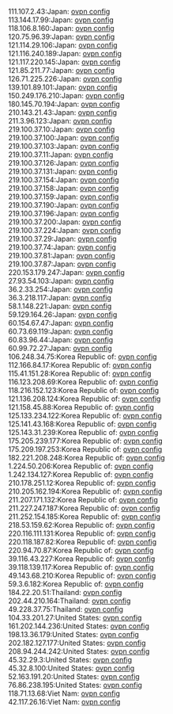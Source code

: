 111.107.2.43:Japan: [ovpn config](vpn/111_107_2_43.ovpn)  
113.144.17.99:Japan: [ovpn config](vpn/113_144_17_99.ovpn)  
118.106.8.160:Japan: [ovpn config](vpn/118_106_8_160.ovpn)  
120.75.96.39:Japan: [ovpn config](vpn/120_75_96_39.ovpn)  
121.114.29.106:Japan: [ovpn config](vpn/121_114_29_106.ovpn)  
121.116.240.189:Japan: [ovpn config](vpn/121_116_240_189.ovpn)  
121.117.220.145:Japan: [ovpn config](vpn/121_117_220_145.ovpn)  
121.85.211.77:Japan: [ovpn config](vpn/121_85_211_77.ovpn)  
126.71.225.226:Japan: [ovpn config](vpn/126_71_225_226.ovpn)  
139.101.89.101:Japan: [ovpn config](vpn/139_101_89_101.ovpn)  
150.249.176.210:Japan: [ovpn config](vpn/150_249_176_210.ovpn)  
180.145.70.194:Japan: [ovpn config](vpn/180_145_70_194.ovpn)  
210.143.21.43:Japan: [ovpn config](vpn/210_143_21_43.ovpn)  
211.3.96.123:Japan: [ovpn config](vpn/211_3_96_123.ovpn)  
219.100.37.10:Japan: [ovpn config](vpn/219_100_37_10.ovpn)  
219.100.37.100:Japan: [ovpn config](vpn/219_100_37_100.ovpn)  
219.100.37.103:Japan: [ovpn config](vpn/219_100_37_103.ovpn)  
219.100.37.11:Japan: [ovpn config](vpn/219_100_37_11.ovpn)  
219.100.37.126:Japan: [ovpn config](vpn/219_100_37_126.ovpn)  
219.100.37.131:Japan: [ovpn config](vpn/219_100_37_131.ovpn)  
219.100.37.154:Japan: [ovpn config](vpn/219_100_37_154.ovpn)  
219.100.37.158:Japan: [ovpn config](vpn/219_100_37_158.ovpn)  
219.100.37.159:Japan: [ovpn config](vpn/219_100_37_159.ovpn)  
219.100.37.190:Japan: [ovpn config](vpn/219_100_37_190.ovpn)  
219.100.37.196:Japan: [ovpn config](vpn/219_100_37_196.ovpn)  
219.100.37.200:Japan: [ovpn config](vpn/219_100_37_200.ovpn)  
219.100.37.224:Japan: [ovpn config](vpn/219_100_37_224.ovpn)  
219.100.37.29:Japan: [ovpn config](vpn/219_100_37_29.ovpn)  
219.100.37.74:Japan: [ovpn config](vpn/219_100_37_74.ovpn)  
219.100.37.81:Japan: [ovpn config](vpn/219_100_37_81.ovpn)  
219.100.37.87:Japan: [ovpn config](vpn/219_100_37_87.ovpn)  
220.153.179.247:Japan: [ovpn config](vpn/220_153_179_247.ovpn)  
27.93.54.103:Japan: [ovpn config](vpn/27_93_54_103.ovpn)  
36.2.33.254:Japan: [ovpn config](vpn/36_2_33_254.ovpn)  
36.3.218.117:Japan: [ovpn config](vpn/36_3_218_117.ovpn)  
58.1.148.221:Japan: [ovpn config](vpn/58_1_148_221.ovpn)  
59.129.164.26:Japan: [ovpn config](vpn/59_129_164_26.ovpn)  
60.154.67.47:Japan: [ovpn config](vpn/60_154_67_47.ovpn)  
60.73.69.119:Japan: [ovpn config](vpn/60_73_69_119.ovpn)  
60.83.96.44:Japan: [ovpn config](vpn/60_83_96_44.ovpn)  
60.99.72.27:Japan: [ovpn config](vpn/60_99_72_27.ovpn)  
106.248.34.75:Korea Republic of: [ovpn config](vpn/106_248_34_75.ovpn)  
112.166.84.17:Korea Republic of: [ovpn config](vpn/112_166_84_17.ovpn)  
115.41.151.28:Korea Republic of: [ovpn config](vpn/115_41_151_28.ovpn)  
116.123.208.69:Korea Republic of: [ovpn config](vpn/116_123_208_69.ovpn)  
118.216.152.123:Korea Republic of: [ovpn config](vpn/118_216_152_123.ovpn)  
121.136.208.124:Korea Republic of: [ovpn config](vpn/121_136_208_124.ovpn)  
121.158.45.88:Korea Republic of: [ovpn config](vpn/121_158_45_88.ovpn)  
125.133.234.122:Korea Republic of: [ovpn config](vpn/125_133_234_122.ovpn)  
125.141.43.168:Korea Republic of: [ovpn config](vpn/125_141_43_168.ovpn)  
125.143.31.239:Korea Republic of: [ovpn config](vpn/125_143_31_239.ovpn)  
175.205.239.177:Korea Republic of: [ovpn config](vpn/175_205_239_177.ovpn)  
175.209.197.253:Korea Republic of: [ovpn config](vpn/175_209_197_253.ovpn)  
182.221.208.248:Korea Republic of: [ovpn config](vpn/182_221_208_248.ovpn)  
1.224.50.206:Korea Republic of: [ovpn config](vpn/1_224_50_206.ovpn)  
1.242.134.127:Korea Republic of: [ovpn config](vpn/1_242_134_127.ovpn)  
210.178.251.12:Korea Republic of: [ovpn config](vpn/210_178_251_12.ovpn)  
210.205.162.194:Korea Republic of: [ovpn config](vpn/210_205_162_194.ovpn)  
211.207.171.132:Korea Republic of: [ovpn config](vpn/211_207_171_132.ovpn)  
211.227.247.187:Korea Republic of: [ovpn config](vpn/211_227_247_187.ovpn)  
211.252.154.185:Korea Republic of: [ovpn config](vpn/211_252_154_185.ovpn)  
218.53.159.62:Korea Republic of: [ovpn config](vpn/218_53_159_62.ovpn)  
220.116.111.131:Korea Republic of: [ovpn config](vpn/220_116_111_131.ovpn)  
220.118.187.82:Korea Republic of: [ovpn config](vpn/220_118_187_82.ovpn)  
220.94.70.87:Korea Republic of: [ovpn config](vpn/220_94_70_87.ovpn)  
39.116.43.227:Korea Republic of: [ovpn config](vpn/39_116_43_227.ovpn)  
39.118.139.117:Korea Republic of: [ovpn config](vpn/39_118_139_117.ovpn)  
49.143.68.210:Korea Republic of: [ovpn config](vpn/49_143_68_210.ovpn)  
59.3.6.182:Korea Republic of: [ovpn config](vpn/59_3_6_182.ovpn)  
184.22.20.51:Thailand: [ovpn config](vpn/184_22_20_51.ovpn)  
202.44.210.164:Thailand: [ovpn config](vpn/202_44_210_164.ovpn)  
49.228.37.75:Thailand: [ovpn config](vpn/49_228_37_75.ovpn)  
104.33.201.27:United States: [ovpn config](vpn/104_33_201_27.ovpn)  
161.202.144.236:United States: [ovpn config](vpn/161_202_144_236.ovpn)  
198.13.36.179:United States: [ovpn config](vpn/198_13_36_179.ovpn)  
202.182.127.177:United States: [ovpn config](vpn/202_182_127_177.ovpn)  
208.94.244.242:United States: [ovpn config](vpn/208_94_244_242.ovpn)  
45.32.29.3:United States: [ovpn config](vpn/45_32_29_3.ovpn)  
45.32.8.100:United States: [ovpn config](vpn/45_32_8_100.ovpn)  
52.163.191.20:United States: [ovpn config](vpn/52_163_191_20.ovpn)  
76.86.238.195:United States: [ovpn config](vpn/76_86_238_195.ovpn)  
118.71.13.68:Viet Nam: [ovpn config](vpn/118_71_13_68.ovpn)  
42.117.26.16:Viet Nam: [ovpn config](vpn/42_117_26_16.ovpn)  
